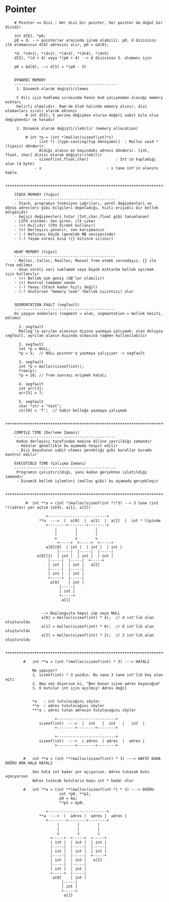 # Pointer 
	
		# Pointer == Dizi : Her dizi bir pointer, her pointer da doğal bir dizidir

		int d[6], *p0;
		p0 = d; --> pointerlar arasında işlem olabilir. p0, d dizisinin ilk elemanının d[0] adresini alır, p0 = &d[0];

		*d, *(d+1), *(d+2), *(d+3), *(d+4), *(d+5)
		d[5], *(d + 4) veya *(p0 + 4) --> d dizisinin 5. elemanı için

		p0 = &d[8]; --> d[5] = *(p0 - 3)
	

		DYNAMIC MEMORY
		---------------------------------------------
		 1. Dinamik olarak değiştirilemez  

		 C dili için kodlama sırasında henüz kod çalışmadan alacağı memory miktarı
		 belirli olmalıdır. Ram'de blok halinde memory alınır, dizi elemanları sıralı olarak eklenir
			 # int d[5]; 5 yerine değişken olursa değeri sabit bile olsa değişkendir ve hatadır

		 2. Dinamik olarak değiştirilebilir (memory allocation)  

			 # int *p = (int *)malloc(sizeof(int)*x)  
				 - (int *) [type-casting(tip dönüşümü)]  : Malloc void *(tipsiz) dönderir.  
				   Aldığı alanın en başındaki adresi dönderir. [int, float, char] dizisi olarak değiştirilebilir  
				 - sizeof(int,float,char)	         : Int'in kapladığı alan (4 byte)  
				 - x			                 : x tane int'in alanını kapla

     ++++++++++++++++++++++++++++++++++++++++++++++++++++++++++++++++++++++++++++++++++++++++++++++++++++++++++

		STACK MEMORY (Yığın)
		---------------------------------------------
		- Stack, programın fonksiyon çağrıları, yerel değişkenleri ve dönüş adresleri gibi bilgileri depoladığı, hızlı erişimli bir bellek bölgesidir
		- Geçiçi değişkenleri tutar (Int,char,float gibi tanımlanan)
		- LIFO sistemi: Son giren, ilk çıkar
		- (+) Hızlıdır (CPU direkt kullanır)
		- (+) Derleyici yönetir, sen karışmazsın
		- (-) Hafızası küçük (genelde MB seviyesinde)
		- (-) Yaşam süresi kısa ({} bitince silinir)


    	HEAP MEMORY (Yığın)
		---------------------------------------------
		- Malloc, Calloc, Realloc; Manuel free etmek zorundayız, {} ile free edilmez
		- Uzun süreli veri saklamak veya büyük miktarda bellek ayırmak için kullanılır
		- (+) Bellek çok geniş (GB'lar olabilir)
		- (+) Kontrol tamamen sende
		- (-) Yavaş (Stack kadar hızlı değil)
		- (-) Unutursan "memory leak" (bellek sızıntısı) olur


		SEGMENTATION FAULT (segfault)
		---------------------------------------------
		En yaygın nedenleri (segment = alan, segmantation = bellek kesiti, bölümü)

		  1. segfault
		  Mallog'la ayrılan alanının dışına yazmaya çalışmak: alan doluysa segfault, ayrılan alanın dışında olmasına rağmen kullanılabilir

		  2. segfault
		  int *p = NULL;
		  *p = 5;  // NULL pointer'a yazmaya çalışıyor -> segfault
		  
		  3. segfault
		  int *p = malloc(sizeof(int));
		  free(p);
		  *p = 10; // free sonrası erişmek hatalı
		   
		  4. segfault
		  int arr[3];
		  arr[5] = 7;
		   
		  5. segfault
		  char *str = "text";
		  str[0] = 'T';  // Sabit belleğe yazmaya çalışmak

	 ++++++++++++++++++++++++++++++++++++++++++++++++++++++++++++++++++++++++++++++++++++++++++++++++++++++++++

		COMPILE TIME (Derleme Zamanı)
	    ---------------------------------------------
	     Kodun derleyici tarafından makine diline çevrildiği zamandır
	     - Hatalar genellikle bu aşamada tespit edilir
	     - Dizi boyutunun sabit olması gerektiği gibi kurallar burada kontrol edilir

		EXECUTIBLE TIME (Çalışma Zamanı)
	    ---------------------------------------------
	     Programın çalıştırıldığı, yani kodun gerçekten işletildiği zamandır
	     - Dinamik bellek işlemleri (malloc gibi) bu aşamada gerçekleşir

	 ++++++++++++++++++++++++++++++++++++++++++++++++++++++++++++++++++++++++++++++++++++++++++++++++++++++++++

			 #	int **a = (int *)malloc(sizeof(int *)*3) --> 3 tane (int *)(adres) yer açtım (a[0], a[1], a[2])

					  +--------------------------+
		   	       **a  --->  |  a[0]  |  a[1]  |  a[2]  |  int * tipinde
					  +--------+--------+--------+
					      |        |        |
					      |        |        |
					      v        v        v
			       		   +-----+  +-----+  +-----+   
		    		  a[0][0]  | int |  | int |  | int |
			 	      	   |-----|  |-----|  |-----|
			 	  a[0][1]  | int |  | int |  | int |
					   |-----|  |-----|  +-----+
					   | int |  | int |   a[2]
					   |-----|  |-----|  
					   | int |  | int |  
					   +-----+  |-----|  
					    a[0]    | int |
						    |-----|
						    | int |
						    +-----+
						     a[1]
								
								
					--> Başlangıçta hepsi çöp veya NULL
					a[0] = malloc(sizeof(int) * 4);  // 4 int'lik alan oluşturuldu
					a[1] = malloc(sizeof(int) * 6);  // 6 int'lik alan oluşturuldu
					a[2] = malloc(sizeof(int) * 2);  // 2 int'lik alan oluşturuldu

	 ++++++++++++++++++++++++++++++++++++++++++++++++++++++++++++++++++++++++++++++++++++++++++++++++++++++++++

			#	int **a = (int *)malloc(sizeof(int) * 3) ---> HATALI

				Ne yapıyor?
				1. sizeof(int) * 3 yazdın. Bu sana 3 tane int'lik boş alan açtı
				2. Ama sen diyorsun ki, "Ben bunun içine adres koyacağım"
				3. O kutular int için açılmış! Adres değil


				*a   : int tutulacağını söyler
				**a  : adres tutulacağını söyler
				***a : adres tutan adresin tutulacağını söyler

						  +--------------------------+
	  		       sizeof(int)  --->  |  int   |  int   |   int  |
						  +--------+--------+--------+

						  +--------------------------+
	  		       sizeof(int)  --->  | adres  | adres  |  adres |
						  +--------+--------+--------+


			#	int **a = (int **)malloc(sizeof(int) * 3) ---> HAFİF DAHA DOĞRU AMA HALA HATALI

				Sen hala int kadar yer açıyorsun. Adres tutacak kutu açmıyorsun
				Adres tutacak kutuların boyu int * kadar olur

			#	int **a = (int **)malloc(sizeof(int *) * 3) ---> DOĞRU
							int *p0, **p1;
							p0 = &a;		
							**p1 = &p0;

					  +--------------------------+
		   	       **a  --->  |  adres |  adres |  adres |
					  +--------+--------+--------+
					       |        |        |
					       |        |        |
					       v        v        v
					    +-----+  +-----+  +-----+
					    | int |  | int |  | int |
					    |-----|  |-----|  |-----|
					    | int |  | int |  | int |
					    |-----|  |-----|  +-----+
					    | int |  | int |   a[2]
					    |-----|  |-----|
					    | int |  | int |
					    +-----+  |-----|
					     a[0]    | int |
						     |-----|
						     | int |
						     +-----+
						      a[1]
	
